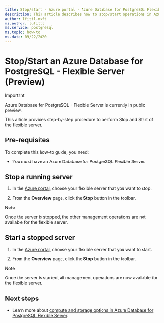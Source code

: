 ```yaml
---
title: Stop/start - Azure portal - Azure Database for PostgreSQL Flexible Server
description: This article describes how to stop/start operations in Azure Database for PostgreSQL through the Azure portal.
author: lfittl-msft
ms.author: lufittl
ms.service: postgresql
ms.topic: how-to
ms.date: 09/22/2020
---
```


# Stop/Start an Azure Database for PostgreSQL - Flexible Server (Preview)

> [!IMPORTANT]
> Azure Database for PostgreSQL - Flexible Server is currently in public preview.

This article provides step-by-step procedure to perform Stop and Start of the flexible server.

## Pre-requisites

To complete this how-to guide, you need:

-   You must have an Azure Database for PostgreSQL Flexible Server.

## Stop a running server

1.  In the [Azure portal](https://portal.azure.com/), choose your flexible server that you want to stop.

2.  From the **Overview** page, click the **Stop** button in the toolbar.

> [!NOTE]
> Once the server is stopped, the other management operations are not available for the flexible server.

## Start a stopped server

1.  In the [Azure portal](https://portal.azure.com/), choose your flexible server that you want to start.

2.  From the **Overview** page, click the **Stop** button in the toolbar.

> [!NOTE]
> Once the server is started, all management operations are now available for the flexible server.

## Next steps

- Learn more about [compute and storage options in Azure Database for PostgreSQL Flexible Server](./concepts-compute-storage.md).
